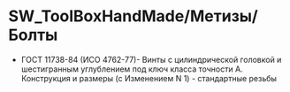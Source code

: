 # SW_ToolBoxHandMade/Метизы/Болты
- ГОСТ 11738-84 (ИСО 4762-77)- Винты с цилиндрической головкой и шестигранным углублением под ключ класса точности A. Конструкция и размеры (с Изменением N 1) - стандартные резьбы
